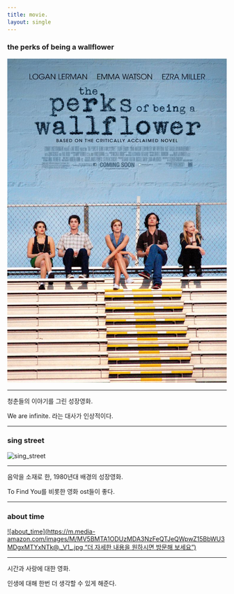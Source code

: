 ```yaml
---
title: movie.
layout: single
---
```


### the perks of being a wallflower
![wallflower](/assets/images/wallflower.jpg)

---

청춘들의 이야기를 그린 성장영화.

We are infinite. 라는 대사가 인상적이다.

---
### sing street
![sing_street][ssposter]

[ssposter]: https://m.media-amazon.com/images/I/51YxAdDeV2L._AC_SS450_.jpg

---
음악을 소재로 한, 1980년대 배경의 성장영화.

To Find You를 비롯한 영화 ost들이 좋다.

---
### about time
[![about_time](https://m.media-amazon.com/images/M/MV5BMTA1ODUzMDA3NzFeQTJeQWpwZ15BbWU3MDgxMTYxNTk@._V1_.jpg “더 자세한 내용을 원하시면 방문해 보세요”)](https://www.imdb.com/title/tt2194499/)

---

시간과 사랑에 대한 영화.

인생에 대해 한번 더 생각할 수 있게 해준다.

